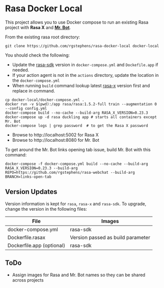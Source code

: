 # Rasa Docker Local

This project allows you to use Docker compose to run an existing Rasa project with **Rasa X** and **[Mr. Bot](https://github.com/botfront/rasa-webchat)**.

From the existing rasa root directory:

```
git clone https://github.com/rgstephens/rasa-docker-local docker-local
```

You should check the following:

* Update the [rasa-sdk](https://hub.docker.com/r/rasa/rasa-sdk/tags) version in `docker-compose.yml` and `Dockefile.app` if needed.
* If your action agent is not in the `actions` directory, update the location in the `docker-compose.yml`
* When running `build` command lookup latest [rasa-x](https://hub.docker.com/u/rasa) version first and replace in command.

```
cp docker-local/docker-compose.yml .
docker run -v $(pwd):/app rasa/rasa:1.5.2-full train --augmentation 0 --config config.yml
docker-compose build --no-cache --build-arg RASA_X_VERSION=0.23.3
docker-compose up -d rasa duckling app # starts all containers except Mr. Bot
docker-compose logs | grep password  # to get the Rasa X password
```

* Browse to http://localhost:5002 for Rasa X
* Browse to http://localhost:8080 for Mr. Bot

To get around the Mr. Bot links opening tab issue, build Mr. Bot with this command:

```
docker-compose -f docker-compose.yml build --no-cache --build-arg RASA_X_VERSION=0.23.3 --build-arg REPO=https://github.com/rgstephens/rasa-webchat --build-arg BRANCH=links-open-tab
```

## Version Updates

Version information is kept for `rasa`, `rasa-x` and `rasa-sdk`. To upgrade, change the version in the following files:

| File                      | Images                            |
| ------------------------- | --------------------------------- |
| docker-compose.yml        | rasa-sdk                          |
| Dockerfile.rasax          | Version passed as build parameter |
| Dockerfile.app (optional) | rasa-sdk                          |


## ToDo

* Assign images for Rasa and Mr. Bot names so they can be shared across projects
